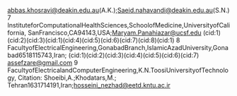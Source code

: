 abbas.khosravi@deakin.edu.au(A.K.);Saeid.nahavandi@deakin.edu.au(S.N.)
7 InstituteforComputationalHealthSciences,SchoolofMedicine,UniversityofCalifornia,
SanFrancisco,CA94143,USA;Maryam.Panahiazar@ucsf.edu
(cid:1)(cid:2)(cid:3)(cid:1)(cid:4)(cid:5)(cid:6)(cid:7)(cid:8)(cid:1) 8 FacultyofElectricalEngineering,GonabadBranch,IslamicAzadUniversity,Gonabad6518115743,Iran;
(cid:1)(cid:2)(cid:3)(cid:4)(cid:5)(cid:6)(cid:7)
assefzare@gmail.com
9 FacultyofElectricalandComputerEngineering,K.N.ToosiUniversityofTechnology,
Citation: Shoeibi,A.;Khodatars,M.;
Tehran1631714191,Iran;hosseini_nezhad@eetd.kntu.ac.ir